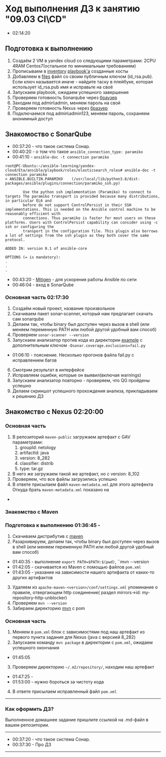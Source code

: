 # Ход выполнения ДЗ к занятию "09.03 CI\CD"

- 02:14:20
## Подготовка к выполнению

1. Создаём 2 VM в yandex cloud со следующими параметрами: 2CPU 4RAM Centos7(остальное по минимальным требованиям)
2. Прописываем в [inventory](./infrastructure/inventory/cicd/hosts.yml) [playbook'a](./infrastructure/site.yml) созданные хосты
3. Добавляем в [files](./infrastructure/files/) файл со своим публичным ключом (id_rsa.pub). Если ключ называется иначе - найдите таску в плейбуке, которая использует id_rsa.pub имя и исправьте на своё
4. Запускаем playbook, ожидаем успешного завершения
5. Проверяем готовность Sonarqube через [браузер](http://localhost:9000)
6. Заходим под admin\admin, меняем пароль на свой
7.  Проверяем готовность Nexus через [бразуер](http://localhost:8081)
8. Подключаемся под admin\admin123, меняем пароль, сохраняем анонимный доступ

## Знакомоство с SonarQube
- 00:37:20 - что такое  система Сонар.
- 00:40:20 - о том что такое `ansible_connection_type: paramiko`
- 00:41:10 - `ansible-doc -t connection paramiko`
```
root@PC-Ubuntu:~/ansible-learning/yandex-cloud/Eta/ansible/playbook/roles/elasticsearch_roles# ansible-doc -t connection paramiko
> ANSIBLE.BUILTIN.PARAMIKO    (/usr/local/lib/python3.8/dist-packages/ansible/plugins/connection/paramiko_ssh.py)

        Use the python ssh implementation (Paramiko) to connect to targets The paramiko transport is provided because many distributions, in particular EL6 and
        before do not support ControlPersist in their SSH implementations. This is needed on the Ansible control machine to be reasonably efficient with
        connections. Thus paramiko is faster for most users on these platforms. Users with ControlPersist capability can consider using -c ssh or configuring the
        transport in the configuration file. This plugin also borrows a lot of settings from the ssh plugin as they both cover the same protocol.

ADDED IN: version 0.1 of ansible-core

OPTIONS (= is mandatory):
.
.
.

```

- 00:43:20 - [Mitigen](https://mitogen.networkgenomics.com/ansible_detailed.html) - для ускорения работы Ansible по сети
- 00:46:04 - вход в SonarQube

### Основная часть      02:17:30

1. Создаём новый проект, название произвольное
2. Скачиваем пакет sonar-scanner, который нам предлагает скачать сам sonarqube
3. Делаем так, чтобы binary был доступен через вызов в shell (или меняем переменную PATH или любой другой удобный вам способ)
4. Проверяем `sonar-scanner --version`
5. Запускаем анализатор против кода из директории [example](./example) с дополнительным ключом `-Dsonar.coverage.exclusions=fail.py`
- 01:06:10 - пояснение. Несколько прогонов файла fail.py с исправлением багов

6. Смотрим результат в интерфейсе
7. Исправляем ошибки, которые он выявил(включая warnings)
8. Запускаем анализатор повторно - проверяем, что QG пройдены успешно
9. Делаем скриншот успешного прохождения анализа, прикладываем к решению ДЗ

## Знакомство с Nexus     02:20:00

### Основная часть

1. В репозиторий `maven-public` загружаем артефакт с GAV параметрами:
   1. groupId: netology
   2. artifactId: java
   3. version: 8_282
   4. classifier: distrib
   5. type: tar.gz
2. В него же загружаем такой же артефакт, но с version: 8_102
3. Проверяем, что все файлы загрузились успешно
4. В ответе присылаем файл `maven-metadata.xml` для этого артефекта
Откуда брать `maven-metadata.xml` показано на 

-

### Знакомство с Maven

### Подготовка к выполнению     01:36:45 - 

1. Скачиваем дистрибутив с [maven](https://maven.apache.org/download.cgi)
2. Разархивируем, делаем так, чтобы binary был доступен через вызов в shell (или меняем переменную PATH или любой другой удобный вам способ) 
-  01:40:35 - выполнение `export PATH=$PATH:$(pwd)`, ``mvn --version
-  01:42:05 - скачивается из Maven с помощью файлов `pom.xml`
-  01:43:05 - указание на зависимости нашего артифакта от каких-то других артифактов


3. Удаляем из `apache-maven-<version>/conf/settings.xml` упоминание о правиле, отвергающем http соединение( раздел mirrors->id: my-repository-http-unblocker)
4. Проверяем `mvn --version`
5. Забираем директорию [mvn](./mvn) с pom

### Основная часть

1. Меняем в `pom.xml` блок с зависимостями под наш артефакт из первого пункта задания для Nexus (java с версией 8_282)
2. Запускаем команду `mvn package` в директории с `pom.xml`, ожидаем успешного окончания
- 01:45:05

3. Проверяем директорию `~/.m2/repository/`, находим наш артефакт
- 01:47:25 - 
- 01:53:00 - нужно бороться за чистоту кода

4. В ответе присылаем исправленный файл `pom.xml`

---

### Как оформить ДЗ?

Выполненное домашнее задание пришлите ссылкой на .md-файл в вашем репозитории.

---
- 00:37:20 - что такое  система Сонар. 
- 00:37:30 - Про ДЗ



---

